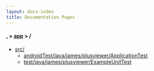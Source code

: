 ```yaml
---
layout: docs-index
title: Documentation Pages
---
```

#### [.](./../index) > [app](./index) > **/**

- [src/](src)
	- [androidTest/java/james/plusviewer/ApplicationTest](src/androidTest/java/james/plusviewer/ApplicationTest)
	- [test/java/james/plusviewer/ExampleUnitTest](src/test/java/james/plusviewer/ExampleUnitTest)
